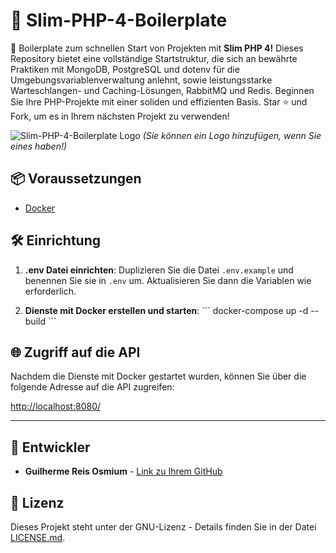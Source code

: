 # 🚀 Slim-PHP-4-Boilerplate

🚀 Boilerplate zum schnellen Start von Projekten mit **Slim PHP 4!** Dieses Repository bietet eine vollständige Startstruktur, die sich an bewährte Praktiken mit MongoDB, PostgreSQL und dotenv für die Umgebungsvariablenverwaltung anlehnt, sowie leistungsstarke Warteschlangen- und Caching-Lösungen, RabbitMQ und Redis. Beginnen Sie Ihre PHP-Projekte mit einer soliden und effizienten Basis. Star ⭐ und Fork, um es in Ihrem nächsten Projekt zu verwenden!

![Slim-PHP-4-Boilerplate Logo](https://avatars.githubusercontent.com/u/18685227?v=4) 
*(Sie können ein Logo hinzufügen, wenn Sie eines haben!)*

## 📦 Voraussetzungen

- [Docker](https://www.docker.com/get-started)

## 🛠️ Einrichtung

1. **.env Datei einrichten**: Duplizieren Sie die Datei `.env.example` und benennen Sie sie in `.env` um. Aktualisieren Sie dann die Variablen wie erforderlich.

2. **Dienste mit Docker erstellen und starten**:
\```
docker-compose up -d --build
\```

## 🌐 Zugriff auf die API

Nachdem die Dienste mit Docker gestartet wurden, können Sie über die folgende Adresse auf die API zugreifen:

[http://localhost:8080/](http://localhost:8080/)

---

## 🤖 Entwickler

- **Guilherme Reis Osmium** - [Link zu Ihrem GitHub](https://github.com/guilhermeosmium)

## 📄 Lizenz

Dieses Projekt steht unter der GNU-Lizenz - Details finden Sie in der Datei [LICENSE.md](LICENSE.md).

